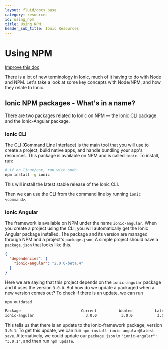 ```yaml
---
layout: fluid/docs_base
category: resources
id: using_npm
title: Using NPM
header_sub_title: Ionic Resources
---
```


# Using NPM

<a class="improve-v2-docs" href='https://github.com/driftyco/ionic-site/edit/master/content/docs/resources/using-npm/index.md'>
  Improve this doc
</a>

There is a lot of new terminology in Ionic, much of it having to do with Node and NPM. Let's take a look at some key concepts with Node/NPM, and how they relate to Ionic.

## Ionic NPM packages - What's in a name?

There are two packages related to Ionic on NPM &mdash; the Ionic CLI package and the Ionic-Angular package.

### Ionic CLI

The CLI (**C**ommand **L**ine **I**nterface) is the main tool that you will use to create a project, build native apps, and handle bundling your app's resources. This package is available on NPM and is called `ionic`. To install, run:

```bash
# if on linux/osx, run with sudo
npm install -g ionic
```

This will install the latest stable release of the Ionic CLI.

Then we can use the CLI from the command line by running `ionic <command>`.


### Ionic Angular

The framework is available on NPM under the name `ionic-angular`. When you create a project using the CLI, you will automatically get the Ionic Angular package installed. The package and its version are managed through NPM and a project's `package.json`. A simple project should have a `package.json` that looks like this.


```json
{
  "dependencies": {
    "ionic-angular": "2.0.0-beta.4"
  }
}
```

Here we are saying that this project depends on the `ionic-angular` package and it uses the version `3.0.0`. But how do we update a packaged when a new version comes out? To check if there is an update, we can run

```bash
npm outdated

Package                           Current          Wanted          Latest     Location
ionic-angular                       3.0.0           3.0.0           3.0.1        myAp0
```

This tells us that there is an update to the ionic-framework package, version `3.0.1`. To get this update, we can run `npm install ionic-angular@latest --save`. Alternatively, we could update our `package.json` to `"ionic-angular": "3.0.1"`, and then run `npm update`.

